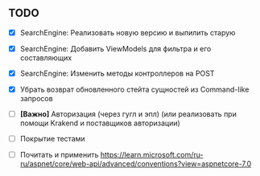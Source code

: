 
## TODO

- [x] SearchEngine: Реализовать новую версию и выпилить старую
- [x] SearchEngine: Добавить ViewModels для фильтра и его составляющих
- [x] SearchEngine: Изменить методы контроллеров на POST
- [x] Убрать возврат обновленного стейта сущностей из Command-like запросов
- [ ] **[Важно]** Авторизация (через гугл и эпл) (или реализовать при помощи Krakend и поставщиков авторизации)
- [ ] Покрытие тестами

- [ ] Почитать и применить https://learn.microsoft.com/ru-ru/aspnet/core/web-api/advanced/conventions?view=aspnetcore-7.0
